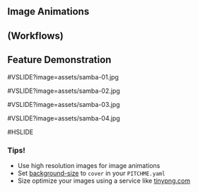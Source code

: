 ## Image Animations
## (Workflows)
## Feature Demonstration

#VSLIDE?image=assets/samba-01.jpg
<!-- .slide: data-background-transition="none" -->
#VSLIDE?image=assets/samba-02.jpg
<!-- .slide: data-background-transition="none" -->
#VSLIDE?image=assets/samba-03.jpg
<!-- .slide: data-background-transition="none" -->
#VSLIDE?image=assets/samba-04.jpg
<!-- .slide: data-background-transition="none" -->

#HSLIDE

### Tips!

- Use high resolution images for image animations
- Set [background-size](https://github.com/gitpitch/gitpitch/wiki/Background-Setting#background-image-scaling) to `cover` in your `PITCHME.yaml`
- Size optimize your images using a service like [tinypng.com](tinypng.com)
